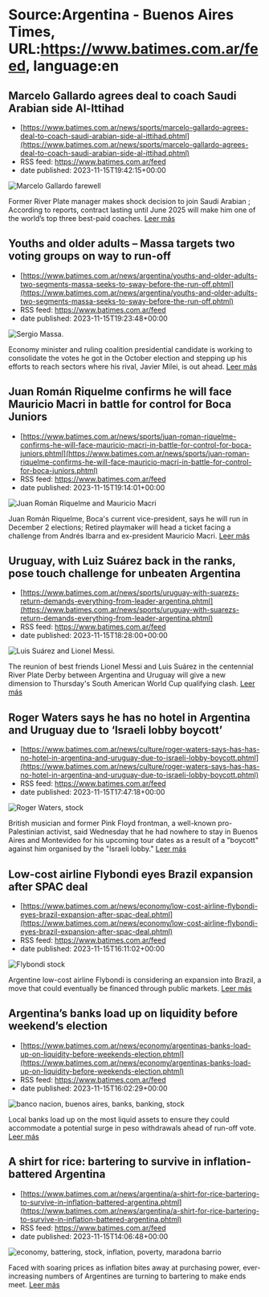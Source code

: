 # Source:Argentina - Buenos Aires Times, URL:https://www.batimes.com.ar/feed, language:en

## Marcelo Gallardo agrees deal to coach Saudi Arabian side Al-Ittihad
 - [https://www.batimes.com.ar/news/sports/marcelo-gallardo-agrees-deal-to-coach-saudi-arabian-side-al-ittihad.phtml](https://www.batimes.com.ar/news/sports/marcelo-gallardo-agrees-deal-to-coach-saudi-arabian-side-al-ittihad.phtml)
 - RSS feed: https://www.batimes.com.ar/feed
 - date published: 2023-11-15T19:42:15+00:00

<p><img alt="Marcelo Gallardo farewell" src="https://fotos.perfil.com/2022/10/17/trim/540/304/marcelo-gallardo-farewell-1437565.jpg" /></p>Former River Plate manager makes shock decision to join Saudi Arabian ; According to reports, contract lasting until June 2025 will make him one of the world’s top three best-paid coaches.
 <a href="https://www.batimes.com.ar/news/sports/marcelo-gallardo-agrees-deal-to-coach-saudi-arabian-side-al-ittihad.phtml">Leer más</a>

## Youths and older adults – Massa targets two voting groups on way to run-off
 - [https://www.batimes.com.ar/news/argentina/youths-and-older-adults-two-segments-massa-seeks-to-sway-before-the-run-off.phtml](https://www.batimes.com.ar/news/argentina/youths-and-older-adults-two-segments-massa-seeks-to-sway-before-the-run-off.phtml)
 - RSS feed: https://www.batimes.com.ar/feed
 - date published: 2023-11-15T19:23:48+00:00

<p><img alt="Sergio Massa." src="https://fotos.perfil.com/2023/11/02/trim/540/304/sergio-massa-1690042.jpg" /></p>Economy minister and ruling coalition presidential candidate is working to consolidate the votes he got in the October election and stepping up his efforts to reach sectors where his rival, Javier Milei, is out ahead. <a href="https://www.batimes.com.ar/news/argentina/youths-and-older-adults-two-segments-massa-seeks-to-sway-before-the-run-off.phtml">Leer más</a>

## Juan Román Riquelme confirms he will face Mauricio Macri in battle for control for Boca Juniors
 - [https://www.batimes.com.ar/news/sports/juan-roman-riquelme-confirms-he-will-face-mauricio-macri-in-battle-for-control-for-boca-juniors.phtml](https://www.batimes.com.ar/news/sports/juan-roman-riquelme-confirms-he-will-face-mauricio-macri-in-battle-for-control-for-boca-juniors.phtml)
 - RSS feed: https://www.batimes.com.ar/feed
 - date published: 2023-11-15T19:14:01+00:00

<p><img alt="Juan Román Riquelme and Mauricio Macri" src="https://fotos.perfil.com/2023/11/15/trim/540/304/juan-roman-riquelme-and-mauricio-macri-1698579.jpg" /></p>Juan Román Riquelme, Boca's current vice-president, says he will run in December 2 elections; Retired playmaker will head a ticket facing a challenge from Andrés Ibarra and ex-president Mauricio Macri. <a href="https://www.batimes.com.ar/news/sports/juan-roman-riquelme-confirms-he-will-face-mauricio-macri-in-battle-for-control-for-boca-juniors.phtml">Leer más</a>

## Uruguay, with Luiz Suárez back in the ranks, pose touch challenge for unbeaten Argentina
 - [https://www.batimes.com.ar/news/sports/uruguay-with-suarezs-return-demands-everything-from-leader-argentina.phtml](https://www.batimes.com.ar/news/sports/uruguay-with-suarezs-return-demands-everything-from-leader-argentina.phtml)
 - RSS feed: https://www.batimes.com.ar/feed
 - date published: 2023-11-15T18:28:00+00:00

<p><img alt="Luis Suárez and Lionel Messi." src="https://fotos.perfil.com/2023/11/15/trim/540/304/luis-suarez-and-lionel-messi-1698635.jpg" /></p>The reunion of best friends Lionel Messi and Luis Suárez in the centennial River Plate Derby between Argentina and Uruguay will give a new dimension to Thursday's South American World Cup qualifying clash. <a href="https://www.batimes.com.ar/news/sports/uruguay-with-suarezs-return-demands-everything-from-leader-argentina.phtml">Leer más</a>

## Roger Waters says he has no hotel in Argentina and Uruguay due to ‘Israeli lobby boycott’
 - [https://www.batimes.com.ar/news/culture/roger-waters-says-has-has-no-hotel-in-argentina-and-uruguay-due-to-israeli-lobby-boycott.phtml](https://www.batimes.com.ar/news/culture/roger-waters-says-has-has-no-hotel-in-argentina-and-uruguay-due-to-israeli-lobby-boycott.phtml)
 - RSS feed: https://www.batimes.com.ar/feed
 - date published: 2023-11-15T17:47:18+00:00

<p><img alt="Roger Waters, stock" src="https://fotos.perfil.com/2023/11/15/trim/540/304/roger-waters-stock-1698451.jpg" /></p>British musician and former Pink Floyd frontman, a well-known pro-Palestinian activist, said Wednesday that he had nowhere to stay in Buenos Aires and Montevideo for his upcoming tour dates as a result of a "boycott" against him organised by the "Israeli lobby."
 <a href="https://www.batimes.com.ar/news/culture/roger-waters-says-has-has-no-hotel-in-argentina-and-uruguay-due-to-israeli-lobby-boycott.phtml">Leer más</a>

## Low-cost airline Flybondi eyes Brazil expansion after SPAC deal
 - [https://www.batimes.com.ar/news/economy/low-cost-airline-flybondi-eyes-brazil-expansion-after-spac-deal.phtml](https://www.batimes.com.ar/news/economy/low-cost-airline-flybondi-eyes-brazil-expansion-after-spac-deal.phtml)
 - RSS feed: https://www.batimes.com.ar/feed
 - date published: 2023-11-15T16:11:02+00:00

<p><img alt="Flybondi stock" src="https://fotos.perfil.com/2022/12/07/trim/540/304/flybondi-stock-1468261.jpg" /></p>Argentine low-cost airline Flybondi is considering an expansion into Brazil, a move that could eventually be financed through public markets. <a href="https://www.batimes.com.ar/news/economy/low-cost-airline-flybondi-eyes-brazil-expansion-after-spac-deal.phtml">Leer más</a>

## Argentina’s banks load up on liquidity before weekend’s election
 - [https://www.batimes.com.ar/news/economy/argentinas-banks-load-up-on-liquidity-before-weekends-election.phtml](https://www.batimes.com.ar/news/economy/argentinas-banks-load-up-on-liquidity-before-weekends-election.phtml)
 - RSS feed: https://www.batimes.com.ar/feed
 - date published: 2023-11-15T16:02:29+00:00

<p><img alt="banco nacion, buenos aires, banks, banking, stock" src="https://fotos.perfil.com/2023/11/15/trim/540/304/banco-nacion-buenos-aires-banks-banking-stock-1698313.jpg" /></p>Local banks load up on the most liquid assets to ensure they could accommodate a potential surge in peso withdrawals ahead of run-off vote. <a href="https://www.batimes.com.ar/news/economy/argentinas-banks-load-up-on-liquidity-before-weekends-election.phtml">Leer más</a>

## A shirt for rice: bartering to survive in inflation-battered Argentina
 - [https://www.batimes.com.ar/news/argentina/a-shirt-for-rice-bartering-to-survive-in-inflation-battered-argentina.phtml](https://www.batimes.com.ar/news/argentina/a-shirt-for-rice-bartering-to-survive-in-inflation-battered-argentina.phtml)
 - RSS feed: https://www.batimes.com.ar/feed
 - date published: 2023-11-15T14:06:48+00:00

<p><img alt="economy, battering, stock, inflation, poverty, maradona barrio" src="https://fotos.perfil.com/2023/11/15/trim/540/304/economy-battering-stock-inflation-poverty-maradona-barrio-1698237.jpg" /></p>Faced with soaring prices as inflation bites away at purchasing power, ever-increasing numbers of Argentines are turning to bartering to make ends meet. <a href="https://www.batimes.com.ar/news/argentina/a-shirt-for-rice-bartering-to-survive-in-inflation-battered-argentina.phtml">Leer más</a>

